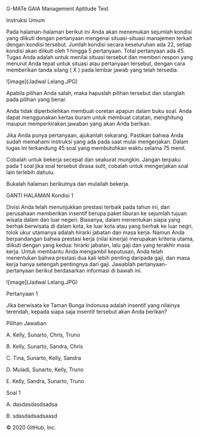 G-MATe GAIA Management Aptitude Test

Instruksi Umum

Pada halaman-halaman berikut ini Anda akan menemukan sejumlah kondisi yang diikuti dengan pertanyaan mengenai situasi-situasi manajemen terkait dengan kondisi tersebut. Jumlah kondisi secara keseluruhan ada 22, setiap kondisi akan diikuti oleh 1 hingga 5 pertanyaan. Total pertanyaan ada 45. Tugas Anda adalah untuk menilai situasi tersebut dan memberi respon yang menurut Anda tepat untuk situasi atau pertanyaan tersebut, dengan cara memberikan tanda silang ( X ) pada lembar jawab yang telah tersedia.

![image](Jadwal Lelang.JPG)

Apabila pilihan Anda salah, maka hapuslah pilihan tersebut dan silanglah pada pilihan yang benar.

Anda tidak diperbolehkan membuat coretan apapun dalam buku soal. Anda dapat menggunakan kertas buram untuk membuat catatan, menghitung maupun memperkirakan jawaban yang akan Anda berikan.

Jika Anda punya pertanyaan, ajukanlah sekarang. Pastikan bahwa Anda sudah memahami instruksi yang ada pada saat mulai mengerjakan. Dalam tugas ini terkandung 45 soal yang membutuhkan waktu selama 75 menit.

Cobalah untuk bekerja secepat dan seakurat mungkin. Jangan terpaku pada 1 soal jika soal tersebut dirasa sulit, cobalah untuk mengerjakan soal lain terlebih dahulu.

Bukalah halaman berikutnya dan mulailah bekerja.

GANTI HALAMAN
Kondisi 1

Divisi Anda telah menunjukkan prestasi terbaik pada tahun ini, dan perusahaan memberikan insentif berupa paket liburan ke sejumlah tujuan wisata dalam dan luar negeri. Biasanya, dalam menentukan siapa yang berhak berwisata di dalam kota, ke luar kota atau yang berhak ke luar negri, tolok ukur utamanya adalah hirarki jabatan dan masa kerja. Namun Anda berpandangan bahwa prestasi kerja (nilai kinerja) merupakan kriteria utama, diikuti dengan yang kedua: hirarki jabatan, lalu gaji dan yang terakhir masa kerja. Untuk membantu Anda mengambil keputusan, Anda telah menentukan bahwa prestasi dua kali lebih penting daripada gaji, dan masa kerja hanya setengah pentingnya dari gaji. Jawablah pertanyaan-pertanyaan berikut berdasarkan informasi di bawah ini.

![image](Jadwal Lelang.JPG)

Pertanyaan 1

Jika berwisata ke Taman Bunga Indonusa adalah insentif yang nilainya terendah, kepada siapa saja insentif tersebut akan Anda berikan?

Pilihan Jawaban

A. Kelly, Sunarto, Chris, Truno

B. Kelly, Sunarto, Sandra, Chris

C. Tina, Sunarto, Kelly, Sandra

D. Muladi, Sunarto, Kelly, Truno

E. Kelly, Sandra, Sunarto, Truno

Soal 1

A. dasdasdasdsadsa

B. sdasdadsadsaasd

© 2020 GitHub, Inc.
